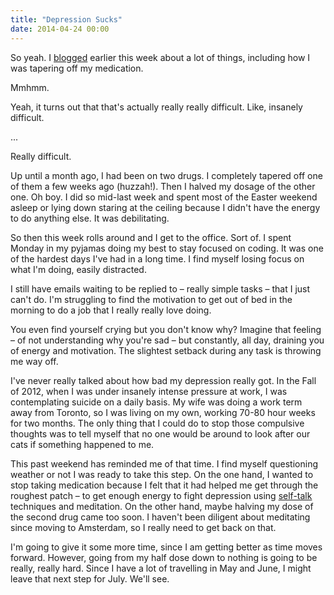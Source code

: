 ```yaml
---
title: "Depression Sucks"
date: 2014-04-24 00:00
---
```


<p>So yeah. I <a href="http://ashfurrow.com/blog/amsterdam-update">blogged</a> earlier this week about a lot of things, including how I was tapering off my medication. </p>

<p>Mmhmm. </p>

<p>Yeah, it turns out that that's actually really really difficult. Like, insanely difficult. </p>

<p>...</p>

<p>Really difficult. </p>

<p>Up until a month ago, I had been on two drugs. I completely tapered off one of them a few weeks ago (huzzah!). Then I halved my dosage of the other one. Oh boy. I did so mid-last week and spent most of the Easter weekend asleep or lying down staring at the ceiling because I didn't have the energy to do anything else. It was debilitating.</p>

<p>So then this week rolls around and I get to the office. Sort of. I spent Monday in my pyjamas doing my best to stay focused on coding. It was one of the hardest days I've had in a long time. I find myself losing focus on what I'm doing, easily distracted. </p>

<p>I still have emails waiting to be replied to – really simple tasks – that I just can't do. I'm struggling to find the motivation to get out of bed in the morning to do a job that I really really love doing. </p>

<p>You even find yourself crying but you don't know why? Imagine that feeling – of not understanding why you're sad – but constantly, all day, draining you of energy and motivation. The slightest setback during any task is throwing me way off. </p>

<p>I've never really talked about how bad my depression really got. In the Fall of 2012, when I was under insanely intense pressure at work, I was contemplating suicide on a daily basis. My wife was doing a work term away from Toronto, so I was living on my own, working 70-80 hour weeks for two months. The only thing that I could do to stop those compulsive thoughts was to tell myself that no one would be around to look after our cats if something happened to me. </p>

<p>This past weekend has reminded me of that time. I find myself questioning weather or not I was ready to take this step. On the one hand, I wanted to stop taking medication because I felt that it had helped me get through the roughest patch – to get enough energy to fight depression using <a href="http://www.amazon.com/gp/product/0898621283/ref=as_li_ss_tl?ie=UTF8&amp;camp=1789&amp;creative=390957&amp;creativeASIN=0898621283&amp;linkCode=as2&amp;tag=ashfur-20">self-talk</a> techniques and meditation. On the other hand, maybe halving my dose of the second drug came too soon. I haven't been diligent about meditating since moving to Amsterdam, so I really need to get back on that. </p>

<p>I'm going to give it some more time, since I am getting better as time moves forward. However, going from my half dose down to nothing is going to be really, really hard. Since I have a lot of travelling in May and June, I might leave that next step for July. We'll see. </p>

<!-- more -->

